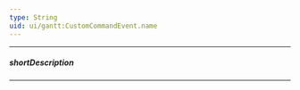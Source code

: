 ```yaml
---
type: String
uid: ui/gantt:CustomCommandEvent.name
---
```

---
##### shortDescription
<!-- Description goes here -->

---
<!-- Description goes here -->